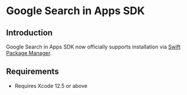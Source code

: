 # Google Search in Apps SDK

## Introduction

Google Search in Apps SDK now officially supports installation via
[Swift Package Manager](https://swift.org/package-manager/).

## Requirements

-   Requires Xcode 12.5 or above
